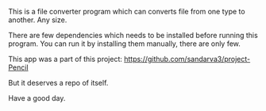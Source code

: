 This is a file converter program which can converts file from one type to another.
Any size.

There are few dependencies which needs to be installed before running this program. You can run it by installing them manually, there are only few.

This app was a part of this project: https://github.com/sandarva3/project-Pencil

But it deserves a repo of itself.



Have a good day.
